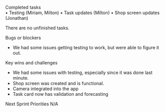 Completed tasks   
•	Testing (Miriam, Milton)
•	Task updates (Milton)
•	Shop screen updates (Jonathan)


There are no unfinished tasks. 

Bugs or blockers
-	We had some issues getting testing to work, but were able to figure it out. 


Key wins and challenges
-	We had some issues with testing, especially since it was done last minute. 
-	Shop screen was created and is functional.
-	Camera integrated into the app
-	Task card now has validation and forecasting


Next Sprint Priorities
N/A
